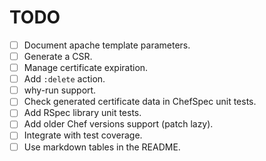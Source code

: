 TODO
====

* [ ] Document apache template parameters.
* [ ] Generate a CSR.
* [ ] Manage certificate expiration.
* [ ] Add `:delete` action.
* [ ] why-run support.
* [ ] Check generated certificate data in ChefSpec unit tests.
* [ ] Add RSpec library unit tests.
* [ ] Add older Chef versions support (patch lazy).
* [ ] Integrate with test coverage.
* [ ] Use markdown tables in the README.

